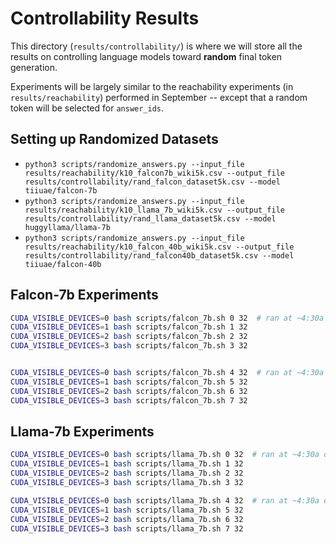 # Controllability Results 

This directory (`results/controllability/`) is where we will store all the results on controlling language models toward **random** final token generation. 

Experiments will be largely similar to the reachability experiments (in `results/reachability`) performed in September -- except that a random token will be selected for `answer_ids`. 


## Setting up Randomized Datasets
  - `python3 scripts/randomize_answers.py --input_file results/reachability/k10_falcon7b_wiki5k.csv --output_file results/controllability/rand_falcon_dataset5k.csv --model tiiuae/falcon-7b`
  - `python3 scripts/randomize_answers.py --input_file results/reachability/k10_llama_7b_wiki5k.csv --output_file results/controllability/rand_llama_dataset5k.csv --model huggyllama/llama-7b`
  - `python3 scripts/randomize_answers.py --input_file results/reachability/k10_falcon_40b_wiki5k.csv --output_file results/controllability/rand_falcon40b_dataset5k.csv --model tiiuae/falcon-40b`


## Falcon-7b Experiments
```bash
CUDA_VISIBLE_DEVICES=0 bash scripts/falcon_7b.sh 0 32  # ran at ~4:30a on Wed Nov 15
CUDA_VISIBLE_DEVICES=1 bash scripts/falcon_7b.sh 1 32
CUDA_VISIBLE_DEVICES=2 bash scripts/falcon_7b.sh 2 32
CUDA_VISIBLE_DEVICES=3 bash scripts/falcon_7b.sh 3 32


CUDA_VISIBLE_DEVICES=0 bash scripts/falcon_7b.sh 4 32  # ran at ~4:30a on Wed Nov 15
CUDA_VISIBLE_DEVICES=1 bash scripts/falcon_7b.sh 5 32
CUDA_VISIBLE_DEVICES=2 bash scripts/falcon_7b.sh 6 32
CUDA_VISIBLE_DEVICES=3 bash scripts/falcon_7b.sh 7 32
```


## Llama-7b Experiments
```bash
CUDA_VISIBLE_DEVICES=0 bash scripts/llama_7b.sh 0 32  # ran at ~4:30a on Thu Nov 16
CUDA_VISIBLE_DEVICES=1 bash scripts/llama_7b.sh 1 32
CUDA_VISIBLE_DEVICES=2 bash scripts/llama_7b.sh 2 32
CUDA_VISIBLE_DEVICES=3 bash scripts/llama_7b.sh 3 32

CUDA_VISIBLE_DEVICES=0 bash scripts/llama_7b.sh 4 32  # ran at ~4:30a on Thu Nov 16
CUDA_VISIBLE_DEVICES=1 bash scripts/llama_7b.sh 5 32
CUDA_VISIBLE_DEVICES=2 bash scripts/llama_7b.sh 6 32
CUDA_VISIBLE_DEVICES=3 bash scripts/llama_7b.sh 7 32
```